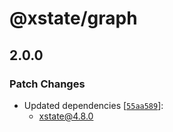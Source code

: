 # @xstate/graph

## 2.0.0

### Patch Changes

- Updated dependencies [[`55aa589`](https://github.com/davidkpiano/xstate/commit/55aa589648a9afbd153e8b8e74cbf2e0ebf573fb)]:
  - xstate@4.8.0
